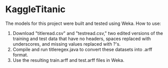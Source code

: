 # KaggleTitanic
The models for this project were built and tested using Weka.
How to use:
1. Download "titleread.csv" and "testread.csv," two edited versions of the training and test data that have no headers, spaces replaced with underscores, and missing values replaced with ?'s.
2. Compile and run titleregex.java to convert these datasets into .arff format.
3. Use the resulting train.arff and test.arff files in Weka.
